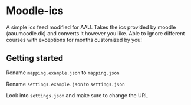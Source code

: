# Moodle-ics

A simple ics feed modified for AAU.
Takes the ics provided by moodle (aau.moodle.dk) and converts it however you like. Able to ignore different courses with exceptions for months customized by you!

## Getting started
Rename `mapping.example.json` to `mapping.json`

Rename `settings.example.json` to `settings.json`

Look into `settings.json` and make sure to change the URL
